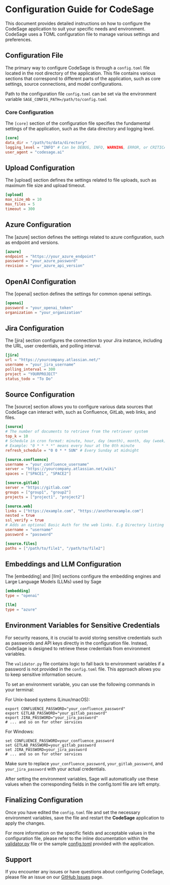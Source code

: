 # Configuration Guide for CodeSage

This document provides detailed instructions on how to configure the CodeSage application to suit your specific needs and environment. CodeSage uses a TOML configuration file to manage various settings and preferences.

## Configuration File

The primary way to configure CodeSage is through a `config.toml` file located in the root directory of the application. This file contains various sections that correspond to different parts of the application, such as core settings, source connections, and model configurations.

Path to the configuration file `config.toml` can be set via the environment variable `SAGE_CONFIG_PATH=/path/to/config.toml`

### Core Configuration

The `[core]` section of the configuration file specifies the fundamental settings of the application, such as the data directory and logging level.

```toml
[core]
data_dir = "/path/to/data/directory"
logging_level = "INFO" # Can be DEBUG, INFO, WARNING, ERROR, or CRITICAL
user_agent = "codesage.ai"
```

## Upload Configuration

The [upload] section defines the settings related to file uploads, such as maximum file size and upload timeout.
```toml
[upload]
max_size_mb = 10
max_files = 5
timeout = 300
```

## Azure Configuration

The [azure] section defines the settings related to azure configuration, such as endpoint and versions.
```toml
[azure]
endpoint = "https://your_azure_endpoint"
password = "your_azure_password"
revision = "your_azure_api_version"
```

## OpenAI Configuration

The [openai] section defines the settings for common openai settings.
```toml
[openai]
password = "your_openai_token"
organization = "your_organization"
```

## Jira Configuration

The [jira] section configures the connection to your Jira instance, including the URL, user credentials, and polling interval.

```toml
[jira]
url = "https://yourcompany.atlassian.net/"
username = "your_jira_username"
polling_interval = 300
project = "YOURPROJECT"
status_todo = "To Do"
```

## Source Configuration

The [source] section allows you to configure various data sources that CodeSage can interact with, such as Confluence, GitLab, web links, and files.

```toml
[source]
# The number of documents to retrieve from the retriever system
top_k = 10
# Schedule in cron format: minute, hour, day (month), month, day (week)  
# Example: "0 * * * *" means every hour at the 0th minute  
refresh_schedule = "0 0 * * SUN" # Every Sunday at midnight  

[source.confluence]
username = "your_confluence_username"
server = "https://yourcompany.atlassian.net/wiki"
spaces = ["SPACE1", "SPACE2"]

[source.gitlab]
server = "https://gitlab.com"
groups = ["group1", "group2"]
projects = ["project1", "project2"]

[source.web]
links = ["https://example.com", "https://anotherexample.com"]
nested = true
ssl_verify = true
# Adds an optional Basic Auth for the web links. E.g Directory listing servers
username = "username"
password = "password"

[source.files]
paths = ["/path/to/file1", "/path/to/file2"]
```

## Embeddings and LLM Configuration

The [embedding] and [llm] sections configure the embedding engines and Large Language Models (LLMs) used by Sage

```toml
[embedding]
type = "openai"

[llm]
type = "azure"
```

## Environment Variables for Sensitive Credentials

For security reasons, it is crucial to avoid storing sensitive credentials such as passwords and API keys directly in the configuration file. Instead, CodeSage is designed to retrieve these credentials from environment variables.

The `validator.py` file contains logic to fall back to environment variables if a password is not provided in the `config.toml` file. This approach allows you to keep sensitive information secure.

To set an environment variable, you can use the following commands in your terminal:

For Unix-based systems (Linux/macOS):

```shell
export CONFLUENCE_PASSWORD="your_confluence_password"
export GITLAB_PASSWORD="your_gitlab_password"
export JIRA_PASSWORD="your_jira_password"
# ... and so on for other services
```

For Windows:

```shell
set CONFLUENCE_PASSWORD=your_confluence_password
set GITLAB_PASSWORD=your_gitlab_password
set JIRA_PASSWORD=your_jira_password
# ... and so on for other services
```

Make sure to replace `your_confluence_password`, `your_gitlab_password`, and `your_jira_password` with your actual credentials.

After setting the environment variables, Sage will automatically use these values when the corresponding fields in the config.toml file are left empty.

## Finalizing Configuration

Once you have edited the `config.toml` file and set the necessary environment variables, save the file and restart the **CodeSage** application to apply the changes.

For more information on the specific fields and acceptable values in the configuration file, please refer to the inline documentation within the [validator.py](../sage/utils/validator.py) file or the sample [config.toml](../sage/config.toml) provided with the application.

## Support

If you encounter any issues or have questions about configuring CodeSage, please file an issue on our [GitHub Issues](https://github.com/thehapyone/codesage/issues) page.
